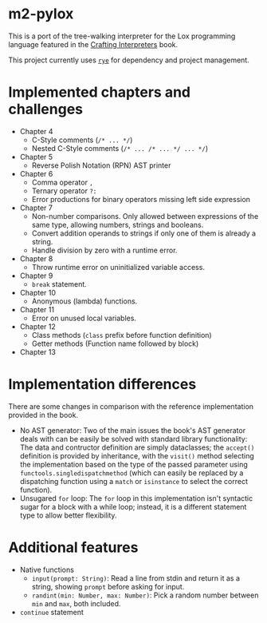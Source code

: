 # m2-pylox

This is a port of the tree-walking interpreter for the Lox programming language featured in the [Crafting Interpreters](https://craftinginterpreters.com/) book.

This project currently uses [`rye`](https://rye-up.com/) for dependency and project management.

# Implemented chapters and challenges

* Chapter 4
    - C-Style comments (`/* ... */`)
    - Nested C-Style comments (`/* ... /* ... */ ... */`)
* Chapter 5
    - Reverse Polish Notation (RPN) AST printer
* Chapter 6
    - Comma operator `,`
    - Ternary operator `?:`
    - Error productions for binary operators missing left side expression
* Chapter 7
    - Non-number comparisons. Only allowed between expressions of the same type, allowing numbers, strings and booleans.
    - Convert addition operands to strings if only one of them is already a string.
    - Handle division by zero with a runtime error.
* Chapter 8
    - Throw runtime error on uninitialized variable access.
* Chapter 9
    - `break` statement.
* Chapter 10
    - Anonymous (lambda) functions.
* Chapter 11
    - Error on unused local variables.
* Chapter 12
    - Class methods (`class` prefix before function definition)
    - Getter methods (Function name followed by block)
* Chapter 13

# Implementation differences

There are some changes in comparison with the reference implementation provided in the book.

* No AST generator: Two of the main issues the book's AST generator deals with can be easily be solved with standard library functionality: The data and contructor definition are simply dataclasses; the `accept()` definition is provided by inheritance, with the `visit()` method selecting the implementation based on the type of the passed parameter using `functools.singledispatchmethod` (which can easily be replaced by a dispatching function using a `match` or `isinstance` to select the correct function).
* Unsugared `for` loop: The `for` loop in this implementation isn't syntactic sugar for a block with a while loop; instead, it is a different statement type to allow better flexibility.

# Additional features

* Native functions
    - `input(prompt: String)`: Read a line from stdin and return it as a string, showing `prompt` before asking for input.
    - `randint(min: Number, max: Number)`: Pick a random number between `min` and `max`, both included.
* `continue` statement